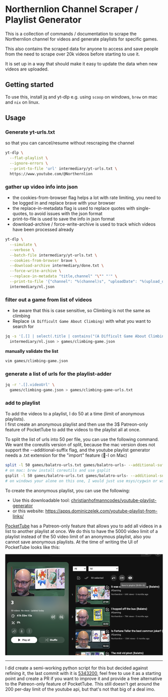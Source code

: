 # Northernlion Channel Scraper / Playlist Generator
This is a collection of commands / documentation to scrape the Northernlion channel for videos and generate playlists for specific games.

This also contains the scraped data for anyone to access and save people from the need to scrape over 20k videos before starting to use it. 

It is set up in a way that should make it easy to update the data when new videos are uploaded.

## Getting started
To use this, install jq and yt-dlp e.g. using `scoop` on windows, `brew` on mac and `nix` on linux.  

## Usage

### Generate yt-urls.txt
so that you can cancel/resume without rescraping the channel
```bash
yt-dlp \
  --flat-playlist \
  --ignore-errors \
  --print-to-file 'url' intermediary/yt-urls.txt \
  https://www.youtube.com/@Northernlion
```


### gather up video info into json
- the cookies-from-browser flag helps a lot with rate limiting, you need to be logged in and replace brave with your browser
- the replace-in-metadata flag is used to replace quotes with single-quotes, to avoid issues with the json format
- print-to-file is used to save the info in json format
- download-archive / force-write-archive is used to track which videos have been processed already
```bash
yt-dlp \
  --simulate \
  --verbose \
  --batch-file intermediary/yt-urls.txt \
  --cookies-from-browser brave \
  --download-archive intermediary/done.txt \
  --force-write-archive \
  --replace-in-metadata "title,channel" "\"" "'" \
  --print-to-file '{"channel": "%(channel)s", "uploadDate": "%(upload_date)sT%(epoch-3600>%H%M%S)s", "videoUrl": "%(webpage_url)s", "title": "%(title)s"}' \
  intermediary/nl.json
```

### filter out a game from list of videos 
- be aware that this is case sensitive, so Climbing is not the same as climbing
- Replace `(A Difficult Game About Climbing)` with what you want to search for
```bash
jq -s '[.[] | select(.title | contains("(A Difficult Game About Climbing)"))] | sort_by(.uploadDate)' \
  intermediary/nl.json > games/climbing-game.json
```
**manually validate the list**
```bash
vim games/climbing-game.json
```

### generate a list of urls for the playlist-adder
```bash
jq -r '.[].videoUrl' \
  games/climbing-game.json > games/climbing-game-urls.txt
```
### add to playlist

To add the videos to a playlist, I do 50 at a time (limit of anonymous playlists).  
I first create an anonymous playlist and then use the 3$ Patreon-only feature of PocketTube to add the videos to the playlist all at once.

To split the list of urls into 50 per file, you can use the following command. We want the coreutils version of split, because the mac version does not support the --additional-suffix flag, and the youtube playlist generator needs a .txt extension for the "import" feature (󰘳-I on Mac)
```bash
split -l 50 games/balatro-urls.txt games/balatro-urls- --additional-suffix=.txt
# on mac: brew install coreutils and use gsplit
gsplit -l 50 games/balatro-urls.txt games/balatro-urls- --additional-suffix=.txt
# on windows your alone on this one, I would just use msys/cygwin or wsl instead of fighting with powershell, but you do you)
```

To create the anonymous playlist, you can use the following:
- Use this downloadable tool: [christianhofmanncodes/youtube-playlist-generator](https://github.com/christianhofmanncodes/youtube-playlist-generator)
- or this website: https://apps.dominiczelek.com/youtube-playlist-from-links/

[PocketTube](https://pockettube.io/) has a Patreon-only feature that allows you to add all videos in a list to another playlist at once. We do this to have the 5000 video limit of a playlist instead of the 50 video limit of an anonymous playlist, also you cannot save anonymous playlists.
At the time of writing the UI of PocketTube looks like this:

![add-to-playlist](add-to-playlist.png)

--- 
I did create a semi-working python script for this but decided against refining it, the last commit with it is [5343200](https://github.com/Alistair1231/NL-Video-Overview/commit/5343200dc2ee1542d06d4fcda916b62c2f607aa4), feel free to use it as a starting point and create a PR if you want to improve it and provide a free alternative to the Patreon-only feature of PocketTube. This still doesn't get around the 200 per-day limit of the youtube api, but that's not that big of a deal imo.
